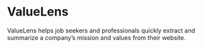 # ValueLens
ValueLens helps job seekers and professionals quickly extract and summarize a company’s mission and values from their website.
